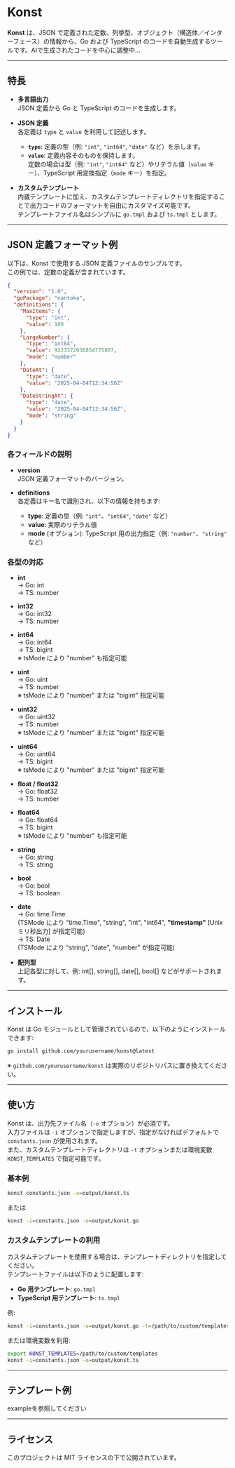 # Konst

**Konst** は、JSON で定義された定数、列挙型、オブジェクト（構造体／インターフェース）の情報から、Go および TypeScript のコードを自動生成するツールです。AIで生成されたコードを中心に調整中...  

---

## 特長

- **多言語出力**  
  JSON 定義から Go と TypeScript のコードを生成します。

- **JSON 定義**  
  各定義は `type` と `value` を利用して記述します。  
  - **`type`**: 定義の型（例: `"int"`, `"int64"`, `"date"` など）を示します。  
  - **`value`**: 定義内容そのものを保持します。  
    定数の場合は型（例: `"int"`, `"int64"` など）やリテラル値（`value` キー）、TypeScript 用変換指定（`mode` キー）を指定。

- **カスタムテンプレート**  
  内蔵テンプレートに加え、カスタムテンプレートディレクトリを指定することで出力コードのフォーマットを自由にカスタマイズ可能です。  
  テンプレートファイル名はシンプルに `go.tmpl` および `ts.tmpl` とします。

---

## JSON 定義フォーマット例

以下は、Konst で使用する JSON 定義ファイルのサンプルです。  
この例では、定数の定義が含まれています。

```json
{
  "version": "1.0",
  "goPackage": "nantoka",
  "definitions": {
    "MaxItems": {
      "type": "int",
      "value": 100
    },
    "LargeNumber": {
      "type": "int64",
      "value": 9223372036854775807,
      "mode": "number"
    },
    "DateAt": {
      "type": "date",
      "value": "2025-04-04T12:34:56Z"
    },
    "DateStringAt": {
      "type": "date",
      "value": "2025-04-04T12:34:56Z",
      "mode": "string"
    }
  }
}
```

### 各フィールドの説明

- **version**  
  JSON 定義フォーマットのバージョン。

- **definitions**  
  各定義はキー名で識別され、以下の情報を持ちます:
  - **type**: 定義の型（例: `"int"`、`"int64"`, `"date"` など）
  - **value**: 実際のリテラル値  
  - **mode** (オプション): TypeScript 用の出力指定（例: `"number"`、`"string"` など）

### 各型の対応

- **int**  
  → Go: int  
  → TS: number

- **int32**  
  → Go: int32  
  → TS: number

- **int64**  
  → Go: int64  
  → TS: bigint  
  ※ tsMode により "number" も指定可能

- **uint**  
  → Go: uint  
  → TS: number  
  ※ tsMode により "number" または "bigint" 指定可能

- **uint32**  
  → Go: uint32  
  → TS: number  
  ※ tsMode により "number" または "bigint" 指定可能

- **uint64**  
  → Go: uint64  
  → TS: bigint  
  ※ tsMode により "number" または "bigint" 指定可能

- **float / float32**  
  → Go: float32  
  → TS: number

- **float64**  
  → Go: float64  
  → TS: bigint  
  ※ tsMode により "number" も指定可能

- **string**  
  → Go: string  
  → TS: string

- **bool**  
  → Go: bool  
  → TS: boolean

- **date**  
  → Go: time.Time  
    (TSMode により "time.Time", "string", "int", "int64", **"timestamp"** [Unixミリ秒出力] が指定可能)  
  → TS: Date  
    (TSMode により "string", "date", "number" が指定可能)

- **配列型**  
  上記各型に対して、例: int[], string[], date[], bool[] などがサポートされます。

---

## インストール

Konst は Go モジュールとして管理されているので、以下のようにインストールできます:

```bash
go install github.com/yourusername/konst@latest
```

※ `github.com/yourusername/konst` は実際のリポジトリパスに置き換えてください。

---

## 使い方

Konst は、出力先ファイル名（`-o` オプション）が必須です。  
入力ファイルは `-i` オプションで指定しますが、指定がなければデフォルトで `constants.json` が使用されます。  
また、カスタムテンプレートディレクトリは `-t` オプションまたは環境変数 `KONST_TEMPLATES` で指定可能です。

### 基本例

```bash
konst constants.json -o=output/konst.ts
```

または

```bash
konst -i=constants.json -o=output/konst.go
```

### カスタムテンプレートの利用

カスタムテンプレートを使用する場合は、テンプレートディレクトリを指定してください。  
テンプレートファイルは以下のように配置します:

- **Go 用テンプレート**: `go.tmpl`
- **TypeScript 用テンプレート**: `ts.tmpl`

例:

```bash
konst -i=constants.json -o=output/konst.go -t=/path/to/custom/templates
```

または環境変数を利用:

```bash
export KONST_TEMPLATES=/path/to/custom/templates
konst -i=constants.json -o=output/konst.ts
```

---

## テンプレート例

exampleを参照してください

---

## ライセンス

このプロジェクトは MIT ライセンスの下で公開されています。